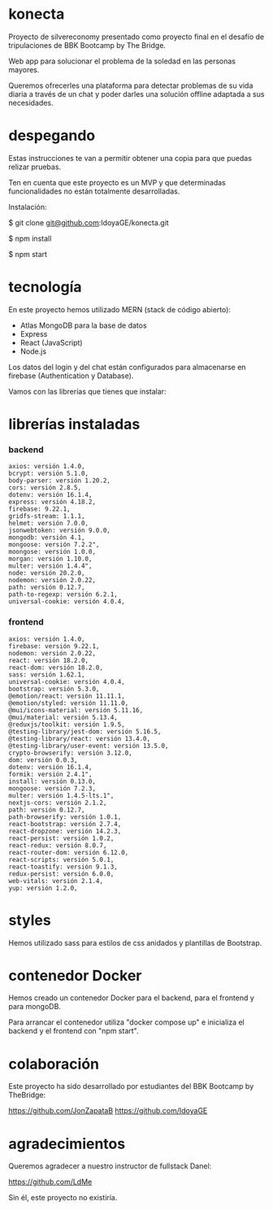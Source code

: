 # konecta

Proyecto de silvereconomy presentado como proyecto final en el desafío de tripulaciones de BBK Bootcamp by The Bridge.

Web app para solucionar el problema de la soledad en las personas mayores.

Queremos ofrecerles una plataforma para detectar problemas de su vida diaria a través de un chat y poder darles una solución offline adaptada a sus necesidades.

# despegando

Estas instrucciones te van a permitir obtener una copia para que puedas relizar pruebas.

Ten en cuenta que este proyecto es un MVP y que determinadas funcionalidades no están totalmente desarrolladas.

Instalación:

$ git clone git@github.com:IdoyaGE/konecta.git

$ npm install

$ npm start

# tecnología

En este proyecto hemos utilizado MERN (stack de código abierto):

- Atlas MongoDB para la base de datos
- Express
- React (JavaScript)
- Node.js

Los datos del login y del chat están configurados para almacenarse en firebase (Authentication y Database).

Vamos con las librerías que tienes que instalar:

# librerías instaladas

### backend

    axios: versión 1.4.0,
    bcrypt: versión 5.1.0,
    body-parser: versión 1.20.2,
    cors: versión 2.8.5,
    dotenv: versión 16.1.4,
    express: versión 4.18.2,
    firebase: 9.22.1,
    gridfs-stream: 1.1.1,
    helmet: versión 7.0.0,
    jsonwebtoken: versión 9.0.0,
    mongodb: versión 4.1,
    mongoose: versión 7.2.2",
    moongose: versión 1.0.0,
    morgan: versión 1.10.0,
    multer: versión 1.4.4",
    node: versión 20.2.0,
    nodemon: versión 2.0.22,
    path: versión 0.12.7,
    path-to-regexp: versión 6.2.1,
    universal-cookie: versión 4.0.4,

### frontend

    axios: versión 1.4.0,
    firebase: versión 9.22.1,
    nodemon: versión 2.0.22,
    react: versión 18.2.0,
    react-dom: versión 18.2.0,
    sass: versión 1.62.1,
    universal-cookie: versión 4.0.4,
    bootstrap: versión 5.3.0,
    @emotion/react: versión 11.11.1,
    @emotion/styled: versión 11.11.0,
    @mui/icons-material: versión 5.11.16,
    @mui/material: versión 5.13.4,
    @reduxjs/toolkit: versión 1.9.5,
    @testing-library/jest-dom: versión 5.16.5,
    @testing-library/react: versión 13.4.0,
    @testing-library/user-event: versión 13.5.0,
    crypto-browserify: versión 3.12.0,
    dom: versión 0.0.3,
    dotenv: versión 16.1.4,
    formik: versión 2.4.1",
    install: versión 0.13.0,
    mongoose: versión 7.2.3,
    multer: versión 1.4.5-lts.1",
    nextjs-cors: versión 2.1.2,
    path: versión 0.12.7,
    path-browserify: versión 1.0.1,
    react-bootstrap: versión 2.7.4,
    react-dropzone: versión 14.2.3,
    react-persist: versión 1.0.2,
    react-redux: versión 8.0.7,
    react-router-dom: versión 6.12.0,
    react-scripts: versión 5.0.1,
    react-toastify: versión 9.1.3,
    redux-persist: versión 6.0.0,
    web-vitals: versión 2.1.4,
    yup: versión 1.2.0,

# styles

Hemos utilizado sass para estilos de css anidados y plantillas de Bootstrap.

# contenedor Docker

Hemos creado un contenedor Docker para el backend, para el frontend y para mongoDB.

Para arrancar el contenedor utiliza "docker compose up" e inicializa el backend y el frontend con "npm start".

# colaboración

Este proyecto ha sido desarrollado por estudiantes del BBK Bootcamp by TheBridge:

https://github.com/JonZapataB
https://github.com/IdoyaGE

# agradecimientos

Queremos agradecer a nuestro instructor de fullstack Danel:

https://github.com/LdMe

Sin él, este proyecto no existiría.
